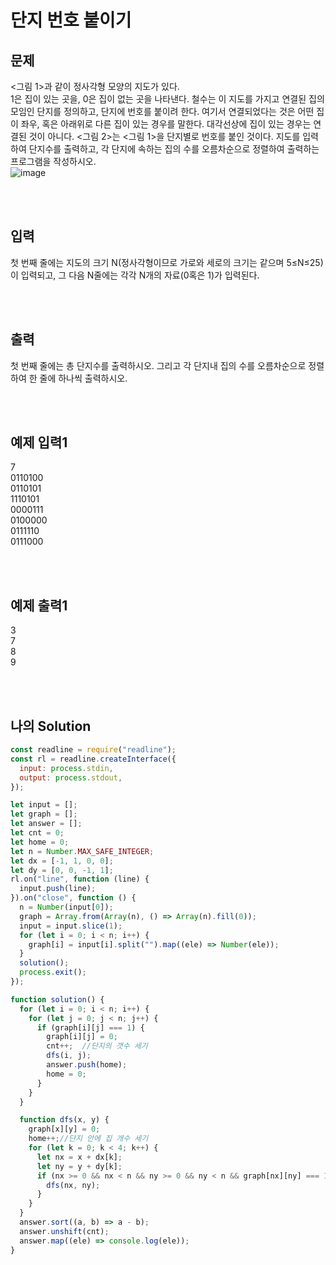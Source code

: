 # 단지 번호 붙이기

## 문제

<그림 1>과 같이 정사각형 모양의 지도가 있다. <br/>
1은 집이 있는 곳을, 0은 집이 없는 곳을 나타낸다. 철수는 이 지도를 가지고 연결된 집의 모임인 단지를 정의하고, 단지에 번호를 붙이려 한다. 여기서 연결되었다는 것은 어떤 집이 좌우, 혹은 아래위로 다른 집이 있는 경우를 말한다. 대각선상에 집이 있는 경우는 연결된 것이 아니다. <그림 2>는 <그림 1>을 단지별로 번호를 붙인 것이다. 지도를 입력하여 단지수를 출력하고, 각 단지에 속하는 집의 수를 오름차순으로 정렬하여 출력하는 프로그램을 작성하시오.<br/>
![image](https://user-images.githubusercontent.com/68778883/165517298-e4339d09-7f5d-43ab-8173-11fa55c2a25c.png)

<br/>
<br/>

## 입력
첫 번째 줄에는 지도의 크기 N(정사각형이므로 가로와 세로의 크기는 같으며 5≤N≤25)이 입력되고, 그 다음 N줄에는 각각 N개의 자료(0혹은 1)가 입력된다.

<br/>
<br/>

## 출력
첫 번째 줄에는 총 단지수를 출력하시오. 그리고 각 단지내 집의 수를 오름차순으로 정렬하여 한 줄에 하나씩 출력하시오.

<br/>
<br/>

## 예제 입력1
7<br/>
0110100<br/>
0110101<br/>
1110101<br/>
0000111<br/>
0100000<br/>
0111110<br/>
0111000

<br/>
<br/>

## 예제 출력1
3<br/>
7<br/>
8<br/>
9

<br/>
<br/>

## 나의 Solution
```javascript
const readline = require("readline");
const rl = readline.createInterface({
  input: process.stdin,
  output: process.stdout,
});

let input = [];
let graph = [];
let answer = [];
let cnt = 0;
let home = 0;
let n = Number.MAX_SAFE_INTEGER;
let dx = [-1, 1, 0, 0];
let dy = [0, 0, -1, 1];
rl.on("line", function (line) {
  input.push(line);
}).on("close", function () {
  n = Number(input[0]);
  graph = Array.from(Array(n), () => Array(n).fill(0));
  input = input.slice(1);
  for (let i = 0; i < n; i++) {
    graph[i] = input[i].split("").map((ele) => Number(ele));
  }
  solution();
  process.exit();
});

function solution() {
  for (let i = 0; i < n; i++) {
    for (let j = 0; j < n; j++) {
      if (graph[i][j] === 1) {
        graph[i][j] = 0;
        cnt++;  //단지의 갯수 세기
        dfs(i, j);
        answer.push(home);
        home = 0; 
      }
    }
  }

  function dfs(x, y) {
    graph[x][y] = 0;
    home++;//단지 안에 집 개수 세기
    for (let k = 0; k < 4; k++) {
      let nx = x + dx[k];
      let ny = y + dy[k];
      if (nx >= 0 && nx < n && ny >= 0 && ny < n && graph[nx][ny] === 1) {
        dfs(nx, ny);
      }
    }
  }
  answer.sort((a, b) => a - b);
  answer.unshift(cnt);
  answer.map((ele) => console.log(ele));
}
```